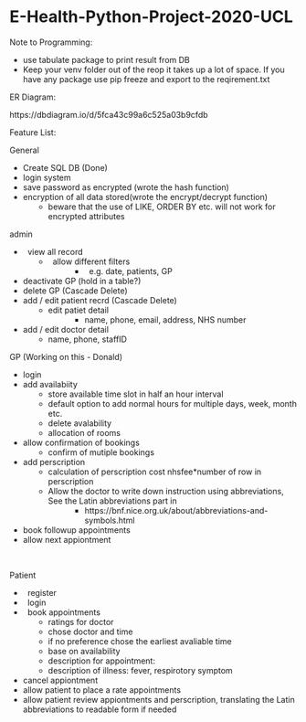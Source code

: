 # E-Health-Python-Project-2020-UCL
<p>Note to Programming:</p>
<ul>
    <li>use tabulate package to print result from DB</li>
    <li>Keep your venv folder out of the reop it takes up a lot of space. If you have any package use pip freeze and export to the reqirement.txt</li>
</ul>
<p>ER Diagram:</p>
<p>https://dbdiagram.io/d/5fca43c99a6c525a03b9cfdb</p>

<p>Feature List:</p>
<p>General</p>
<ul>
    <li>Create SQL DB (Done)</li>
    <li>login system</li>
    <li>save password as encrypted (wrote the hash function)</li>
    <li>encryption of all data stored(wrote the encrypt/decrypt function)<ul>
        <li style="margin-left: 20px;">beware that the use of LIKE, ORDER BY etc. will not work for encrypted attributes</li>
    </ul>
</ul>
<p>admin</p>
<ul>
    <li>&nbsp; view all record<ul>
            <li style="margin-left: 20px;">&nbsp; allow different filters<ul>
                    <li style="margin-left: 40px;">&nbsp; e.g. date, patients, GP</li>
                </ul>
            </li>
        </ul>
    </li>
    <li>deactivate GP (hold in a table?)</li>
    <li>delete GP (Cascade Delete)</li>
    <li>add / edit patient recrd (Cascade Delete)<ul>
            <li style="margin-left: 20px;">edit patiet detail<ul>
                    <li style="margin-left: 40px;">name, phone, email, address, NHS number</li>
                </ul>
            </li>
        </ul>
    </li>
    <li>add / edit doctor detail<ul>
            <li style="margin-left: 20px;">name, phone, staffID</li>
        </ul>
    </li>
</ul>
<p>GP (Working on this - Donald)</p>
<ul>
    <li>login</li>
    <li>add availabiity<ul>
            <li style="margin-left: 20px;">store available time slot in half an hour interval</li>
            <li style="margin-left: 20px;">default option to add normal hours for multiple days, week, month etc.</li>
            <li style="margin-left: 20px;">delete avalability&nbsp;</li>
            <li style="margin-left: 20px;">allocation of rooms</li>
        </ul>
    </li>
    <li>allow confirmation of bookings<ul>
            <li style="margin-left: 20px;">confirm of mutiple bookings</li>
        </ul>
    </li>
    <li>add perscription<ul>
            <li style="margin-left: 20px;">calculation of perscription cost nhsfee*number of row in perscription</li>
            <li style="margin-left: 20px;">Allow the doctor to write down instruction using abbreviations, See the Latin abbreviations part in<ul>
                <li style="margin-left: 40px;">https://bnf.nice.org.uk/about/abbreviations-and-symbols.html</li>
             </ul>
        </ul>
    </li>
    <li>book followup appointments</li>
    <li>allow next appiontment</li>
</ul>
<p><br></p>
<p>Patient</p>
<ul>
    <li>&nbsp; register</li>
    <li>&nbsp; login</li>
    <li>&nbsp; book appointments<ul>
            <li style="margin-left: 20px;">ratings for doctor</li>
            <li style="margin-left: 20px;">chose doctor and time</li>
            <li style="margin-left: 20px;">if no preference chose the earliest avaliable time</li>
            <li style="margin-left: 20px;">base on availability</li>
            <li style="margin-left: 20px;">description for appointment:&nbsp;</li>
            <li style="margin-left: 20px;">description of illness: fever, respirotory symptom</li>
        </ul>
    </li>
    <li>cancel appiontment</li>
    <li>allow patient to place a rate appointments</li>
    <li>allow patient review appiontments and perscription, translating the Latin abbreviations to readable form if needed</li>
</ul>

